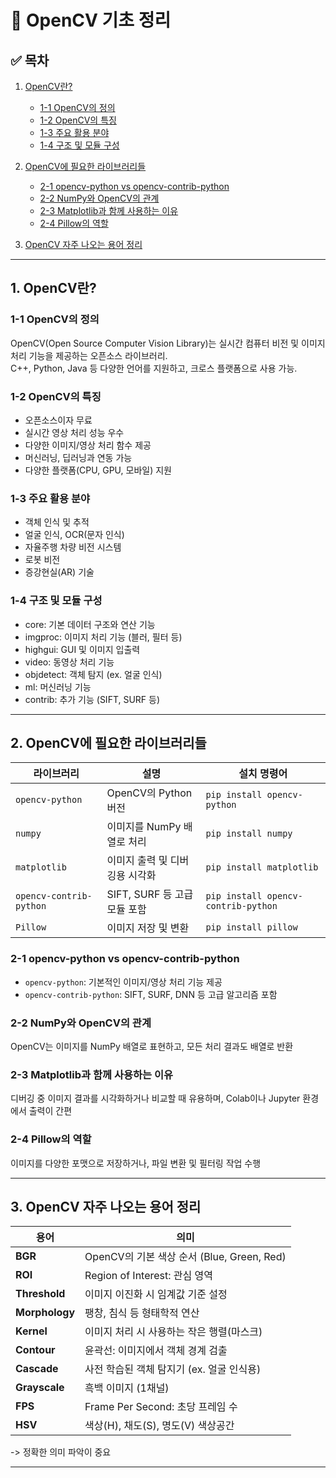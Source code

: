 # 📘 OpenCV 기초 정리

## ✅ 목차

1. [OpenCV란?](#1-opencv란)
   - [1-1 OpenCV의 정의](#1-1-opencv의-정의)
   - [1-2 OpenCV의 특징](#1-2-opencv의-특징)
   - [1-3 주요 활용 분야](#1-3-주요-활용-분야)
   - [1-4 구조 및 모듈 구성](#1-4-구조-및-모듈-구성)

2. [OpenCV에 필요한 라이브러리들](#2-opencv에-필요한-라이브러리들)
   - [2-1 opencv-python vs opencv-contrib-python](#2-1-opencv-python-vs-opencv-contrib-python)
   - [2-2 NumPy와 OpenCV의 관계](#2-2-numpy와-opencv의-관계)
   - [2-3 Matplotlib과 함께 사용하는 이유](#2-3-matplotlib과-함께-사용하는-이유)
   - [2-4 Pillow의 역할](#2-4-pillow의-역할)

3. [OpenCV 자주 나오는 용어 정리](#3-opencv-자주-나오는-용어-정리)

---

## 1. OpenCV란?

### 1-1 OpenCV의 정의
OpenCV(Open Source Computer Vision Library)는 실시간 컴퓨터 비전 및 이미지 처리 기능을 제공하는 오픈소스 라이브러리.  
C++, Python, Java 등 다양한 언어를 지원하고, 크로스 플랫폼으로 사용 가능.

### 1-2 OpenCV의 특징
- 오픈소스이자 무료
- 실시간 영상 처리 성능 우수
- 다양한 이미지/영상 처리 함수 제공
- 머신러닝, 딥러닝과 연동 가능
- 다양한 플랫폼(CPU, GPU, 모바일) 지원

### 1-3 주요 활용 분야
- 객체 인식 및 추적
- 얼굴 인식, OCR(문자 인식)
- 자율주행 차량 비전 시스템
- 로봇 비전
- 증강현실(AR) 기술

### 1-4 구조 및 모듈 구성
- core: 기본 데이터 구조와 연산 기능
- imgproc: 이미지 처리 기능 (블러, 필터 등)
- highgui: GUI 및 이미지 입출력
- video: 동영상 처리 기능
- objdetect: 객체 탐지 (ex. 얼굴 인식)
- ml: 머신러닝 기능
- contrib: 추가 기능 (SIFT, SURF 등)

---

## 2. OpenCV에 필요한 라이브러리들

| 라이브러리 | 설명 | 설치 명령어 |
|------------|------|--------------|
| `opencv-python` | OpenCV의 Python 버전 | `pip install opencv-python` |
| `numpy` | 이미지를 NumPy 배열로 처리 | `pip install numpy` |
| `matplotlib` | 이미지 출력 및 디버깅용 시각화 | `pip install matplotlib` |
| `opencv-contrib-python` | SIFT, SURF 등 고급 모듈 포함 | `pip install opencv-contrib-python` |
| `Pillow` | 이미지 저장 및 변환 | `pip install pillow` |

### 2-1 opencv-python vs opencv-contrib-python
- `opencv-python`: 기본적인 이미지/영상 처리 기능 제공
- `opencv-contrib-python`: SIFT, SURF, DNN 등 고급 알고리즘 포함

### 2-2 NumPy와 OpenCV의 관계
OpenCV는 이미지를 NumPy 배열로 표현하고, 모든 처리 결과도 배열로 반환

### 2-3 Matplotlib과 함께 사용하는 이유
디버깅 중 이미지 결과를 시각화하거나 비교할 때 유용하며, Colab이나 Jupyter 환경에서 출력이 간편

### 2-4 Pillow의 역할
이미지를 다양한 포맷으로 저장하거나, 파일 변환 및 필터링 작업 수행

---

## 3. OpenCV 자주 나오는 용어 정리

| 용어        | 의미 |
|-------------|------|
| **BGR**     | OpenCV의 기본 색상 순서 (Blue, Green, Red) |
| **ROI**     | Region of Interest: 관심 영역 |
| **Threshold** | 이미지 이진화 시 임계값 기준 설정 |
| **Morphology** | 팽창, 침식 등 형태학적 연산 |
| **Kernel**  | 이미지 처리 시 사용하는 작은 행렬(마스크) |
| **Contour** | 윤곽선: 이미지에서 객체 경계 검출 |
| **Cascade** | 사전 학습된 객체 탐지기 (ex. 얼굴 인식용) |
| **Grayscale** | 흑백 이미지 (1채널) |
| **FPS**     | Frame Per Second: 초당 프레임 수 |
| **HSV**     | 색상(H), 채도(S), 명도(V) 색상공간 |

-> 정확한 의미 파악이 중요

---
